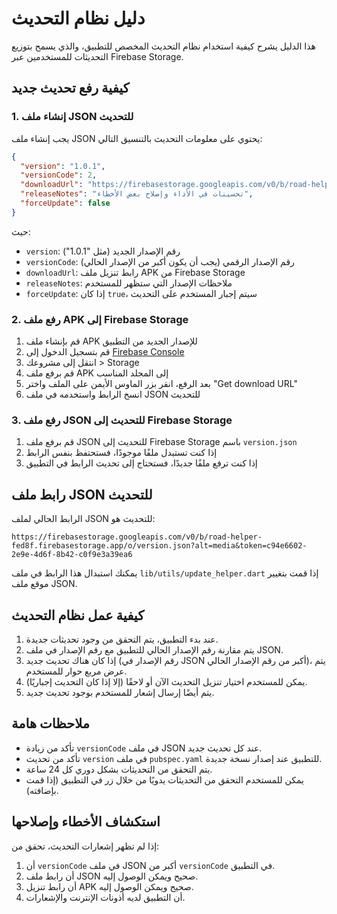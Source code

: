 # دليل نظام التحديث

هذا الدليل يشرح كيفية استخدام نظام التحديث المخصص للتطبيق، والذي يسمح بتوزيع التحديثات للمستخدمين عبر Firebase Storage.

## كيفية رفع تحديث جديد

### 1. إنشاء ملف JSON للتحديث

يجب إنشاء ملف JSON يحتوي على معلومات التحديث بالتنسيق التالي:

```json
{
  "version": "1.0.1",
  "versionCode": 2,
  "downloadUrl": "https://firebasestorage.googleapis.com/v0/b/road-helper-fed8f.firebasestorage.app/o/Road_Helper_v1.0.1-release.apk?alt=media&token=YOUR_TOKEN",
  "releaseNotes": "تحسينات في الأداء وإصلاح بعض الأخطاء",
  "forceUpdate": false
}
```

حيث:
- `version`: رقم الإصدار الجديد (مثل "1.0.1")
- `versionCode`: رقم الإصدار الرقمي (يجب أن يكون أكبر من الإصدار الحالي)
- `downloadUrl`: رابط تنزيل ملف APK من Firebase Storage
- `releaseNotes`: ملاحظات الإصدار التي ستظهر للمستخدم
- `forceUpdate`: إذا كان `true`، سيتم إجبار المستخدم على التحديث

### 2. رفع ملف APK إلى Firebase Storage

1. قم بإنشاء ملف APK للإصدار الجديد من التطبيق
2. قم بتسجيل الدخول إلى [Firebase Console](https://console.firebase.google.com/)
3. انتقل إلى مشروعك > Storage
4. قم برفع ملف APK إلى المجلد المناسب
5. بعد الرفع، انقر بزر الماوس الأيمن على الملف واختر "Get download URL"
6. انسخ الرابط واستخدمه في ملف JSON للتحديث

### 3. رفع ملف JSON للتحديث إلى Firebase Storage

1. قم برفع ملف JSON للتحديث إلى Firebase Storage باسم `version.json`
2. إذا كنت تستبدل ملفًا موجودًا، فستحتفظ بنفس الرابط
3. إذا كنت ترفع ملفًا جديدًا، فستحتاج إلى تحديث الرابط في التطبيق

## رابط ملف JSON للتحديث

الرابط الحالي لملف JSON للتحديث هو:

```
https://firebasestorage.googleapis.com/v0/b/road-helper-fed8f.firebasestorage.app/o/version.json?alt=media&token=c94e6602-2e9e-4d6f-8b42-c0f9e3a39ea6
```

يمكنك استبدال هذا الرابط في ملف `lib/utils/update_helper.dart` إذا قمت بتغيير موقع ملف JSON.

## كيفية عمل نظام التحديث

1. عند بدء التطبيق، يتم التحقق من وجود تحديثات جديدة.
2. يتم مقارنة رقم الإصدار الحالي للتطبيق مع رقم الإصدار في ملف JSON.
3. إذا كان هناك تحديث جديد (رقم الإصدار في JSON أكبر من رقم الإصدار الحالي)، يتم عرض مربع حوار للمستخدم.
4. يمكن للمستخدم اختيار تنزيل التحديث الآن أو لاحقًا (إلا إذا كان التحديث إجباريًا).
5. يتم أيضًا إرسال إشعار للمستخدم بوجود تحديث جديد.

## ملاحظات هامة

- تأكد من زيادة `versionCode` في ملف JSON عند كل تحديث جديد.
- تأكد من تحديث `version` في ملف `pubspec.yaml` للتطبيق عند إصدار نسخة جديدة.
- يتم التحقق من التحديثات بشكل دوري كل 24 ساعة.
- يمكن للمستخدم التحقق من التحديثات يدويًا من خلال زر في التطبيق (إذا قمت بإضافته).

## استكشاف الأخطاء وإصلاحها

إذا لم تظهر إشعارات التحديث، تحقق من:

1. أن `versionCode` في ملف JSON أكبر من `versionCode` في التطبيق.
2. أن رابط ملف JSON صحيح ويمكن الوصول إليه.
3. أن رابط تنزيل APK صحيح ويمكن الوصول إليه.
4. أن التطبيق لديه أذونات الإنترنت والإشعارات.
